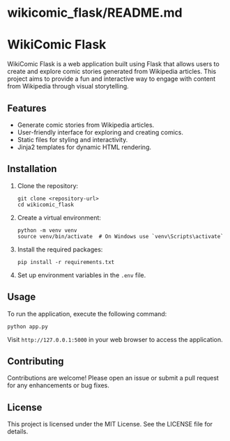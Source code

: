 # wikicomic_flask/README.md

# WikiComic Flask

WikiComic Flask is a web application built using Flask that allows users to create and explore comic stories generated from Wikipedia articles. This project aims to provide a fun and interactive way to engage with content from Wikipedia through visual storytelling.



## Features

- Generate comic stories from Wikipedia articles.
- User-friendly interface for exploring and creating comics.
- Static files for styling and interactivity.
- Jinja2 templates for dynamic HTML rendering.

## Installation

1. Clone the repository:
   ```
   git clone <repository-url>
   cd wikicomic_flask
   ```

2. Create a virtual environment:
   ```
   python -m venv venv
   source venv/bin/activate  # On Windows use `venv\Scripts\activate`
   ```

3. Install the required packages:
   ```
   pip install -r requirements.txt
   ```

4. Set up environment variables in the `.env` file.

## Usage

To run the application, execute the following command:

```
python app.py
```

Visit `http://127.0.0.1:5000` in your web browser to access the application.

## Contributing

Contributions are welcome! Please open an issue or submit a pull request for any enhancements or bug fixes.

## License

This project is licensed under the MIT License. See the LICENSE file for details.